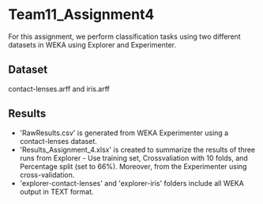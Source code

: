 # Team11_Assignment4

For this assignment, we perform classification tasks using two different datasets in WEKA using Explorer and Experimenter.

## Dataset
contact-lenses.arff and iris.arff

## Results
- 'RawResults.csv' is generated from WEKA Experimenter using a contact-lenses dataset.
- 'Results_Assignment_4.xlsx' is created to summarize the results of three runs from Explorer - Use training set, Crossvaliation with 10 folds, and Percentage split (set to 66%). Moreover, from the Experimenter using cross-validation. 
- 'explorer-contact-lenses' and 'explorer-iris' folders include all WEKA output in TEXT format.
